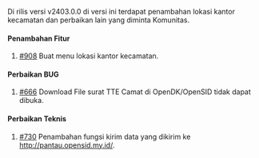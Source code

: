 Di rilis versi v2403.0.0 di versi ini terdapat penambahan lokasi kantor kecamatan dan perbaikan lain yang diminta Komunitas.

#### Penambahan Fitur

1. [#908](https://github.com/OpenSID/OpenDK/issues/908) Buat menu lokasi kantor kecamatan.

#### Perbaikan BUG
 
1. [#666](https://github.com/OpenSID/OpenDK/issues/666) Download File surat TTE Camat di OpenDK/OpenSID tidak dapat dibuka.

#### Perbaikan Teknis

1. [#730](https://github.com/OpenSID/OpenDK/issues/730) Penambahan fungsi kirim data yang dikirim ke http://pantau.opensid.my.id/.